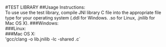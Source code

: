 #TEST LIBRARY
##Usage Instructions:<br>
To use use the test library, compile JNI library C file into the appropriate file type for your operating system (.ddl for Windows. .so for Linux, .jnilib for Mac OS X).
###Windows:<br>
###Linux:<br>
###Mac OS X:<br>
'gcc/clang -o lib<LIBRARY NAME>.jnilib -lc -shared <LIBRARY NAME>.c`

    